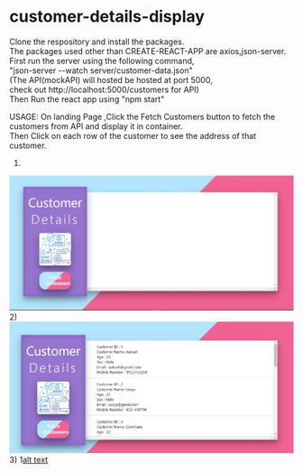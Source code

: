 # customer-details-display

Clone the respository and install the packages.<br>
The packages used other than CREATE-REACT-APP are axios,json-server.<br>
First run the server using the following command,<br>
	"json-server --watch server/customer-data.json"<br>
(The API(mockAPI) will hosted  be hosted at port 5000,<br>
  check out http://localhost:5000/customers for API)<br>
Then Run the react app using  "npm start"<br>

USAGE:
On landing Page ,Click the Fetch Customers button to fetch the customers from API and display it in container.<br>
Then Click on each row of the customer to see the address of that customer.

1)
![alt text](https://github.com/Prasannashri/customer-details-display/blob/master/scs-1.JPG)
2)
![alt text](https://github.com/Prasannashri/customer-details-display/blob/master/scs-2.JPG)
3)
1[alt text](https://github.com/Prasannashri/customer-details-display/blob/master/scs-3.JPG)
